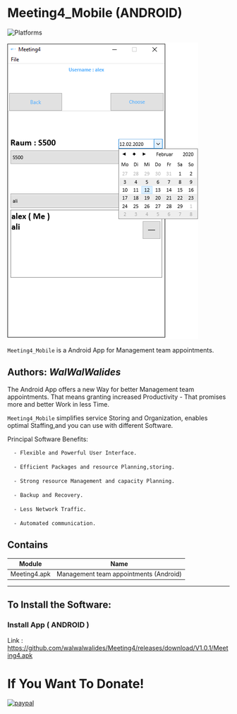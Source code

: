 # Meeting4_Mobile (ANDROID)
![Platforms](https://img.shields.io/badge/Supported%20platforms-ANDROID-BLUE.svg)

![](Meeting4_Mobile.png)

`Meeting4_Mobile` is a Android App for Management team appointments.


**Authors:**  *WalWalWalides*
------

The Android App offers a new Way for better Management team appointments. That means granting increased Productivity - That promises more and better Work in less Time.

`Meeting4_Mobile` simplifies service Storing and Organization, enables optimal Staffing,and you can use with different Software.






Principal Software Benefits:

      - Flexible and Powerful User Interface.

      - Efficient Packages and resource Planning,storing.

      - Strong resource Management and capacity Planning.      
      
      - Backup and Recovery.
      
      - Less Network Traffic.
      
      - Automated communication.


    
    


## Contains

| Module | Name | 
| --- | --- |
|Meeting4.apk|Management team appointments (Android)|


------

## To Install the Software:

### Install App ( ANDROID ) 

Link : https://github.com/walwalwalides/Meeting4/releases/download/V1.0.1/Meeting4.apk


# If You Want To Donate!

[![paypal](https://www.paypalobjects.com/en_US/i/btn/btn_donateCC_LG.gif)](https://www.paypal.com/cgi-bin/webscr?cmd=_s-xclick&hosted_button_id=Y79F36A9BGLHS&source=url)


